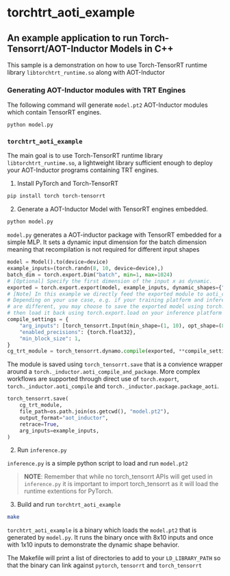 # torchtrt_aoti_example

## An example application to run Torch-Tensorrt/AOT-Inductor Models in C++

This sample is a demonstration on how to use Torch-TensorRT runtime library `libtorchtrt_runtime.so` along with AOT-Inductor

### Generating AOT-Inductor modules with TRT Engines

The following command will generate `model.pt2` AOT-Inductor modules which contain TensorRT engines.

```sh
python model.py
```

### `torchtrt_aoti_example`
The main goal is to use Torch-TensorRT runtime library `libtorchtrt_runtime.so`, a lightweight library sufficient enough to deploy your AOT-Inductor programs containing TRT engines.

1) Install PyTorch and Torch-TensorRT

```sh
pip install torch torch-tensorrt
```

2) Generate a AOT-Inductor Model with TensorRT engines embedded.

```sh
python model.py
```

`model.py` generates a AOT-inductor package with TensorRT embedded for a simple MLP. It sets a dynamic input dimension for the batch dimension meaning that recompilation is not required for different input shapes

```py
model = Model().to(device=device)
example_inputs=(torch.randn(8, 10, device=device),)
batch_dim = torch.export.Dim("batch", min=1, max=1024)
# [Optional] Specify the first dimension of the input x as dynamic.
exported = torch.export.export(model, example_inputs, dynamic_shapes={"x": {0: batch_dim}})
# [Note] In this example we directly feed the exported module to aoti_compile_and_package.
# Depending on your use case, e.g. if your training platform and inference platform
# are different, you may choose to save the exported model using torch.export.save and
# then load it back using torch.export.load on your inference platform to run AOT compilation.
compile_settings = {
    "arg_inputs": [torch_tensorrt.Input(min_shape=(1, 10), opt_shape=(8,10), max_shape=(1014, 10), dtype=torch.float32)],
    "enabled_precisions": {torch.float32},
    "min_block_size": 1,
}
cg_trt_module = torch_tensorrt.dynamo.compile(exported, **compile_settings)
```

The module is saved using `torch_tensorrt.save` that is a convience wrapper around a `torch._inductor.aoti_compile_and_package`. More complex workflows are supported through direct use of `torch.export`, `torch._inductor.aoti_compile` and `torch._inductor.package.package_aoti`.

```py
torch_tensorrt.save(
    cg_trt_module,
    file_path=os.path.join(os.getcwd(), "model.pt2"),
    output_format="aot_inductor",
    retrace=True,
    arg_inputs=example_inputs,
)
```

2) Run `inference.py`

`inference.py` is a simple python script to load and run `model.pt2`

> **NOTE**: Remember that while no torch_tensorrt APIs will get used in `inference.py` it is important to import torch_tensorrt as it will load the runtime extentions for PyTorch.

3) Build and run `torchtrt_aoti_example`

```sh
make
```

`torchtrt_aoti_example` is a binary which loads the `model.pt2` that is generated by `model.py`. It runs the binary once with 8x10 inputs and once with 1x10 inputs to demonstrate the dynamic shape behavior.

The Makefile will print a list of directories to add to your `LD_LIBRARY_PATH` so that the binary can link against `pytorch`, `tensorrt` and `torch_tensorrt`

